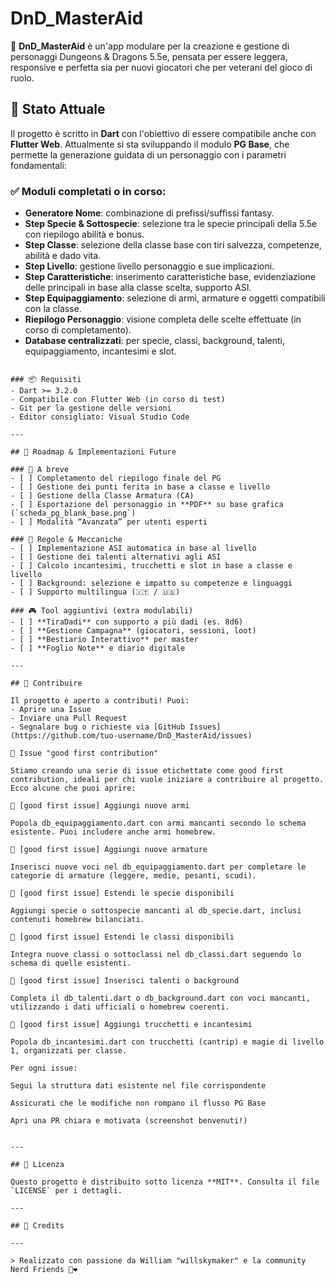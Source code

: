 # DnD_MasterAid

🎲 **DnD_MasterAid** è un'app modulare per la creazione e gestione di personaggi Dungeons & Dragons 5.5e, pensata per essere leggera, responsive e perfetta sia per nuovi giocatori che per veterani del gioco di ruolo.

## 🚀 Stato Attuale

Il progetto è scritto in **Dart** con l'obiettivo di essere compatibile anche con **Flutter Web**. Attualmente si sta sviluppando il modulo **PG Base**, che permette la generazione guidata di un personaggio con i parametri fondamentali:

### ✅ Moduli completati o in corso:
- **Generatore Nome**: combinazione di prefissi/suffissi fantasy.
- **Step Specie & Sottospecie**: selezione tra le specie principali della 5.5e con riepilogo abilità e bonus.
- **Step Classe**: selezione della classe base con tiri salvezza, competenze, abilità e dado vita.
- **Step Livello**: gestione livello personaggio e sue implicazioni.
- **Step Caratteristiche**: inserimento caratteristiche base, evidenziazione delle principali in base alla classe scelta, supporto ASI.
- **Step Equipaggiamento**: selezione di armi, armature e oggetti compatibili con la classe.
- **Riepilogo Personaggio**: visione completa delle scelte effettuate (in corso di completamento).
- **Database centralizzati**: per specie, classi, background, talenti, equipaggiamento, incantesimi e slot.


```

### 📦 Requisiti
- Dart >= 3.2.0
- Compatibile con Flutter Web (in corso di test)
- Git per la gestione delle versioni
- Editor consigliato: Visual Studio Code

---

## 🧭 Roadmap & Implementazioni Future

### 🔧 A breve
- [ ] Completamento del riepilogo finale del PG
- [ ] Gestione dei punti ferita in base a classe e livello
- [ ] Gestione della Classe Armatura (CA)
- [ ] Esportazione del personaggio in **PDF** su base grafica (`scheda_pg_blank_base.png`)
- [ ] Modalità “Avanzata” per utenti esperti

### 📘 Regole & Meccaniche
- [ ] Implementazione ASI automatica in base al livello
- [ ] Gestione dei talenti alternativi agli ASI
- [ ] Calcolo incantesimi, trucchetti e slot in base a classe e livello
- [ ] Background: selezione e impatto su competenze e linguaggi
- [ ] Supporto multilingua (🇮🇹 / 🇺🇸)

### 🎮 Tool aggiuntivi (extra modulabili)
- [ ] **TiraDadi** con supporto a più dadi (es. 8d6)
- [ ] **Gestione Campagna** (giocatori, sessioni, loot)
- [ ] **Bestiario Interattivo** per master
- [ ] **Foglio Note** e diario digitale

---

## 🤝 Contribuire

Il progetto è aperto a contributi! Puoi:
- Aprire una Issue
- Inviare una Pull Request
- Segnalare bug o richieste via [GitHub Issues](https://github.com/tuo-username/DnD_MasterAid/issues)

🎯 Issue "good first contribution"

Stiamo creando una serie di issue etichettate come good first contribution, ideali per chi vuole iniziare a contribuire al progetto. Ecco alcune che puoi aprire:

📌 [good first issue] Aggiungi nuove armi

Popola db_equipaggiamento.dart con armi mancanti secondo lo schema esistente. Puoi includere anche armi homebrew.

📌 [good first issue] Aggiungi nuove armature

Inserisci nuove voci nel db_equipaggiamento.dart per completare le categorie di armature (leggere, medie, pesanti, scudi).

📌 [good first issue] Estendi le specie disponibili

Aggiungi specie o sottospecie mancanti al db_specie.dart, inclusi contenuti homebrew bilanciati.

📌 [good first issue] Estendi le classi disponibili

Integra nuove classi o sottoclassi nel db_classi.dart seguendo lo schema di quelle esistenti.

📌 [good first issue] Inserisci talenti o background

Completa il db_talenti.dart o db_background.dart con voci mancanti, utilizzando i dati ufficiali o homebrew coerenti.

📌 [good first issue] Aggiungi trucchetti e incantesimi

Popola db_incantesimi.dart con trucchetti (cantrip) e magie di livello 1, organizzati per classe.

Per ogni issue:

Segui la struttura dati esistente nel file corrispondente

Assicurati che le modifiche non rompano il flusso PG Base

Apri una PR chiara e motivata (screenshot benvenuti!)


---

## 📜 Licenza

Questo progetto è distribuito sotto licenza **MIT**. Consulta il file `LICENSE` per i dettagli.

---

## 👑 Credits

---

> Realizzato con passione da William "willskymaker" e la community Nerd Friends 🧠❤️
